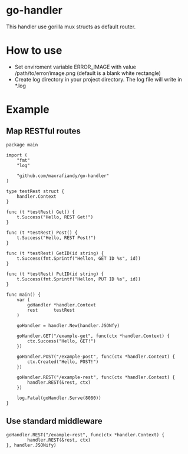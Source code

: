 # go-handler
This handler use gorilla mux structs as default router.

# How to use
- Set enviroment variable ERROR_IMAGE with value /path/to/error/image.png (default is a blank white rectangle)
- Create log directory in your project directory. The log file will write in *.log

# Example
## Map RESTful routes
```
package main

import (
	"fmt"
	"log"

	"github.com/maxrafiandy/go-handler"
)

type testRest struct {
	handler.Context
}

func (t *testRest) Get() {
	t.Success("Hello, REST Get!")
}

func (t *testRest) Post() {
	t.Success("Hello, REST Post!")
}

func (t *testRest) GetID(id string) {
	t.Success(fmt.Sprintf("Hellon, GET ID %s", id))
}

func (t *testRest) PutID(id string) {
	t.Success(fmt.Sprintf("Hellon, PUT ID %s", id))
}

func main() {
	var (
		goHandler *handler.Context
		rest      testRest
	)

	goHandler = handler.New(handler.JSONfy)

	goHandler.GET("/example-get", func(ctx *handler.Context) {
		ctx.Success("Hello, GET!")
	})

	goHandler.POST("/example-post", func(ctx *handler.Context) {
		ctx.Created("Hello, POST!")
	})

	goHandler.REST("/example-rest", func(ctx *handler.Context) {
		handler.REST(&rest, ctx)
	})

	log.Fatal(goHandler.Serve(8080))
}
```
## Use standard middleware
```
goHandler.REST("/example-rest", func(ctx *handler.Context) {
		handler.REST(&rest, ctx)
}, handler.JSONify)
```